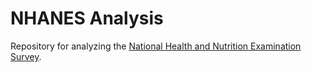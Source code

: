 # NHANES Analysis  
Repository for analyzing the [National Health and Nutrition Examination Survey](https://www.cdc.gov/nchs/nhanes/index.html).